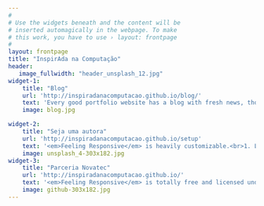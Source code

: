 ```yaml
---
#
# Use the widgets beneath and the content will be
# inserted automagically in the webpage. To make
# this work, you have to use › layout: frontpage
#
layout: frontpage
title: "InspirAda na Computação"
header:
   image_fullwidth: "header_unsplash_12.jpg"
widget-1:
    title: "Blog"
    url: 'http://inspiradanacomputacao.github.io/blog/'
    text: 'Every good portfolio website has a blog with fresh news, thoughts and develop&shy;ments of your activities. <em>Feeling Responsive</em> offers you a fully functional blog with an archive page to give readers a quick overview of all your posts.'
    image: blog.jpg

widget-2:
    title: "Seja uma autora"
    url: 'http://inspiradanacomputacao.github.io/setup'
    text: '<em>Feeling Responsive</em> is heavily customizable.<br>1. Language-Support :)<br>2. Optimized for speed and it&#39;s responsive.<br>3. Built on <a href="http://inspiradanacomputacao.github.io/setup">Foundation Framework</a>.<br>4. Seven different Headers.<br>5. Customizable navigation, footer,...'
    image: unsplash_4-303x182.jpg
widget-3:
    title: "Parceria Novatec"
    url: 'http://inspiradanacomputacao.github.io/'
    text: '<em>Feeling Responsive</em> is totally free and licensed under the MIT License. Make it your own and do with it what you want. Grab your copy or clone it at GitHub and start your website with it. Then tell me via Twitter <a href="#"></a>.'
    image: github-303x182.jpg
---
```


<!-- video: '<a href="#" data-reveal-id="videoModal"><img src="http://phlow.github.io/feeling-responsive/images/start-video-feeling-responsive-302x182.jpg" width="302" height="182" alt=""></a>' -->

<!-- <div id="videoModal" class="reveal-modal large" data-reveal=""> 
  <div class="flex-video widescreen vimeo" style="display: block;">
    <iframe width="1280" height="720" src="https://www.youtube.com/embed/3b5zCFSmVvU" frameborder="0" allowfullscreen></iframe>
  </div>
  <a class="close-reveal-modal">&#215;</a>
</div> -->